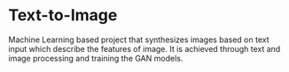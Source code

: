 # Text-to-Image
Machine Learning based project that synthesizes images based on text input which describe the features of image.
It is achieved through text and image processing and training the GAN models.
